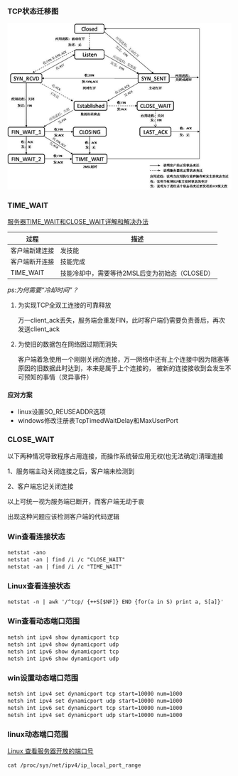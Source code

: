 ### TCP状态迁移图

![](imgs/tcp-sate.png)

### TIME_WAIT

[服务器TIME_WAIT和CLOSE_WAIT详解和解决办法](https://www.cnblogs.com/sunxucool/p/3449068.html)

过程|描述
-|-
客户端新建连接|发技能
客户端断开连接|技能完成
TIME_WAIT|技能冷却中，需要等待2MSL后变为初始态（CLOSED）

*ps:为何需要“冷却时间”？*

1. 为实现TCP全双工连接的可靠释放   

	万一client_ack丢失，服务端会重发FIN，此时客户端仍需要负责善后，再次发送client_ack

2. 为使旧的数据包在网络因过期而消失

	客户端着急使用一个刚刚关闭的连接，万一网络中还有上个连接中因为阻塞等原因的旧数据此时达到，本来是属于上个连接的，
	被新的连接接收到会发生不可预知的事情（灵异事件）

#### 应对方案

- linux设置SO_REUSEADDR选项
- windows修改注册表TcpTimedWaitDelay和MaxUserPort

### CLOSE_WAIT

以下两种情况导致程序占用连接，而操作系统替应用无权(也无法确定)清理连接

1、服务端主动关闭连接之后，客户端未检测到

2、客户端忘记关闭连接

以上可统一视为服务端已断开，而客户端无动于衷

出现这种问题应该检测客户端的代码逻辑


### Win查看连接状态

```
netstat -ano
netstat -an | find /i /c "CLOSE_WAIT"
netstat -an | find /i /c "TIME_WAIT"
```

### Linux查看连接状态

```
netstat -n | awk '/^tcp/ {++S[$NF]} END {for(a in S) print a, S[a]}'
```

### Win查看动态端口范围 

```
netsh int ipv4 show dynamicport tcp
netsh int ipv4 show dynamicport udp
netsh int ipv6 show dynamicport tcp
netsh int ipv6 show dynamicport udp
```

### win设置动态端口范围

```
netsh int ipv4 set dynamicport tcp start=10000 num=1000
netsh int ipv4 set dynamicport udp start=10000 num=1000
netsh int ipv6 set dynamicport tcp start=10000 num=1000
netsh int ipv4 set dynamicport udp start=10000 num=1000
```

### linux动态端口范围

[Linux 查看服务器开放的端口号](https://www.cnblogs.com/kerrycode/p/5609010.html)

```
cat /proc/sys/net/ipv4/ip_local_port_range
```